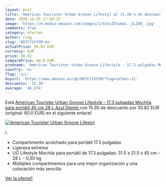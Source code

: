 ```yaml
---
layout: post
title: 'American Tourister Urban Groove Lifestyl al 15.30 % de descuento'
date: 2020-12-25 17:54:37
image: 'https://m.media-amazon.com/images/I/41hzZXtumoL._SL200_.jpg'
comments: true
category: ofertas
author: ring
slug: 'B07CY1VYSM-es'
actualPrice: 50.82 EUR
currency: EUR
price: 50.82
comparePrice: 60.0 EUR
prodname: 'American Tourister Urban Groove Lifestyle - 17.3 pulgadas Mochila para portátil 45 cm  28 L  Azul  Denim '
country: 'es'
flag: '🇪🇸'
buyurl: 'https://www.amazon.es/dp/B07CY1VYSM/?tag=tolees-21'
descuento: '15.30'
average: '46.574'
---
```


Está [American Tourister Urban Groove Lifestyle - 17.3 pulgadas Mochila para portátil 45 cm  28 L  Azul  Denim ](https://www.amazon.es/dp/B07CY1VYSM/?tag=tolees-21) con 15.30 de descuento por 50.82 EUR (original: 60.0 EUR) en el siguiente enlace!

[![American Tourister Urban Groove Lifestyl](https://m.media-amazon.com/images/I/41hzZXtumoL._SL200_.jpg)](https://www.amazon.es/dp/B07CY1VYSM/?tag=tolees-21)

ℹ️:

- Compartimento acolchado para portátil 17.3 pulgadas
- Ligereza extrema
- UG Lifestyle Mochila para portátil de 17.3 pulgadas: 31.5 x 21.5 x 45 cm - 28 L - 0,50 kg
- Múltiples compartimentos para una mejor organización y una colocación más sencilla

[Ver la oferta!!](https://www.amazon.es/dp/B07CY1VYSM/?tag=tolees-21)

